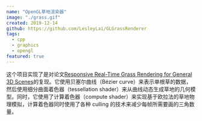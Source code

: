 ```yaml
---
name: "OpenGL草地渲染器"
image: "./grass.gif"
created: 2019-12-14
github: https://github.com/LesleyLai/GLGrassRenderer
tags:
  - cpp
  - graphics
  - opengl
featured: true
---
```


这个项目实现了是对论文[Responsive Real-Time Grass Rendering for General 3D Scenes](https://www.cg.tuwien.ac.at/research/publications/2017/JAHRMANN-2017-RRTG/JAHRMANN-2017-RRTG-draft.pdf)的复现。它使用贝塞尔曲线（Bézier curve）来表示单根草的数据，然后使用细分曲面着色器（tessellation shader）来从曲线动态生成草地的几何模型。同时，它使用了计算着色器（compute shader）来实现基于欧拉法的草地物理模拟，计算着色器同时使用了各种 culling 的技术来减少每帧所需要画的三角数量。
